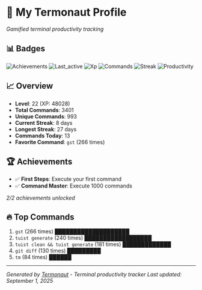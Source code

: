 # 🚀 My Termonaut Profile

*Gamified terminal productivity tracking*

## 📊 Badges

![Achievements](https://img.shields.io/badge/Achievements-5%2F10-blue?style=flat-square&logo=terminal&logoColor=white) ![Last_active](https://img.shields.io/badge/Last+Active-14h+ago-yellow?style=flat-square&logo=terminal&logoColor=white) ![Xp](https://img.shields.io/badge/XP-Level+22+%2848028%2F52900%29-blue?style=flat-square&logo=terminal&logoColor=white) ![Commands](https://img.shields.io/badge/Commands-3401-blue?style=flat-square&logo=terminal&logoColor=white) ![Streak](https://img.shields.io/badge/Streak-8+days-blue?style=flat-square&logo=terminal&logoColor=white) ![Productivity](https://img.shields.io/badge/Productivity-80.0%25-green?style=flat-square&logo=terminal&logoColor=white) 

## 📈 Overview

- **Level**: 22 (XP: 48028)
- **Total Commands**: 3401
- **Unique Commands**: 993
- **Current Streak**: 8 days
- **Longest Streak**: 27 days
- **Commands Today**: 13
- **Favorite Command**: `gst` (266 times)

## 🏆 Achievements

- ✅ **First Steps**: Execute your first command
- ✅ **Command Master**: Execute 1000 commands

*2/2 achievements unlocked*

## 🔥 Top Commands

1. `gst` (266 times) ████████████████████
2. `tuist generate` (240 times) ██████████████████
3. `tuist clean && tuist generate` (181 times) █████████████
4. `git diff` (130 times) █████████
5. `tm` (84 times) ██████

---

*Generated by [Termonaut](https://github.com/oiahoon/termonaut) - Terminal productivity tracker*
*Last updated: September 1, 2025*
